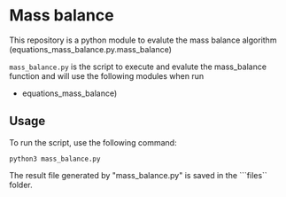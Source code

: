 # Mass balance 

This repository is a python module to evalute the mass balance algorithm (equations_mass_balance.py.mass_balance)

```mass_balance.py``` is the script to execute and evalute the mass_balance function and will use the following modules when run
-  equations_mass_balance)

## Usage

To run the script, use the following command:

```
python3 mass_balance.py
```

The result file generated by "mass_balance.py" is saved in the ```files`` folder.
